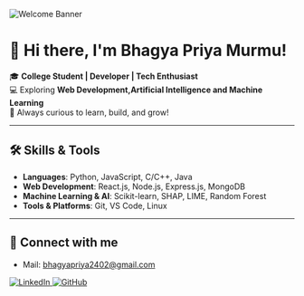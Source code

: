 ![Welcome Banner](https://media.giphy.com/media/v1.Y2lkPTc5MGI3NjExdjFneXM1MDczYm1mZmh5amN2ank5bGg2aHdmdTc2N2d6YnlpMnY2OSZlcD12MV9naWZzX3NlYXJjaCZjdD1n/pOZhmE42D1WrCWATLK/giphy.gif)

# 👋 Hi there, I'm Bhagya Priya Murmu!

🎓 **College Student | Developer | Tech Enthusiast**  
💻 Exploring **Web Development,Artificial Intelligence and  Machine Learning**  
🚀 Always curious to learn, build, and grow!  

---

## 🛠️ Skills & Tools

- **Languages**: Python, JavaScript, C/C++, Java
- **Web Development**: React.js, Node.js, Express.js, MongoDB
- **Machine Learning & AI**: Scikit-learn, SHAP, LIME, Random Forest
- **Tools & Platforms**: Git, VS Code, Linux

---

## 🔗 Connect with me
- Mail: [bhagyapriya2402@gmail.com](bhagyapriya2402@gmail.com)



<p align="left">
  <a href="https://www.linkedin.com/in/bhagya-priya-murmu-72903b256/" target="_blank">
  <img src="https://img.shields.io/badge/LinkedIn-blue?style=for-the-badge&logo=linkedin&logoColor=white" alt="LinkedIn">
  </a>
  <a href="https://github.com/bhagyapriyyaaa" target="_blank">
    <img src="https://img.shields.io/badge/GitHub-181717?style=for-the-badge&logo=github&logoColor=white" alt="GitHub">
  </a>
</p>
